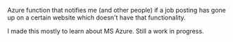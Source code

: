 Azure function that notifies me (and other people) if a job posting has gone up on a certain website which doesn't have that functionality.

I made this mostly to learn about MS Azure. Still a work in progress.
